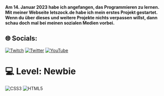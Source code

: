 <strong>Am 14. Januar 2023 habe ich angefangen, das Programmieren zu lernen. Mit meiner Webseite letszock.de habe ich mein erstes Projekt gestartet. Wenn du über dieses und weitere Projekte nichts verpassen willst, dann schau doch mal bei meinen sozialen Medien vorbei.</strong>

## 🌐 Socials:
[![Twitch](https://img.shields.io/badge/Twitch-%239146FF.svg?logo=Twitch&logoColor=white)](https://www.twitch.tv/twentiesfour) [![Twitter](https://img.shields.io/badge/Twitter-%231DA1F2.svg?logo=Twitter&logoColor=white)](https://twitter.com/TwentiesFour) [![YouTube](https://img.shields.io/badge/YouTube-%23FF0000.svg?logo=YouTube&logoColor=white)](https://www.youtube.com/@TwentiesFour)

# 💻 Level: Newbie
![CSS3](https://img.shields.io/badge/css3-%231572B6.svg?style=for-the-badge&logo=css3&logoColor=white) ![HTML5](https://img.shields.io/badge/html5-%23E34F26.svg?style=for-the-badge&logo=html5&logoColor=white)
